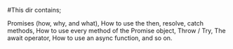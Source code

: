 #This dir contains;

Promises (how, why, and what),
How to use the then, resolve, catch methods,
How to use every method of the Promise object,
Throw / Try,
The await operator,
How to use an async function, and so on.
